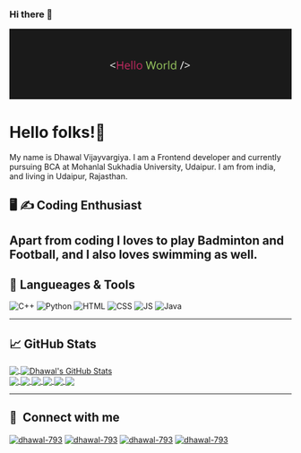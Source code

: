 ### Hi there 👋

<!--
**dhawal-793/dhawal-793** is a ✨ _special_ ✨ repository because its `README.md` (this file) appears on your GitHub profile.

Here are some ideas to get you started:

- 🔭 I’m currently working on ...
- 🌱 I’m currently learning ...
- 👯 I’m looking to collaborate on ...
- 🤔 I’m looking for help with ...
- 💬 Ask me about ...
- 📫 How to reach me: ...
- 😄 Pronouns: ...
- ⚡ Fun fact: ...
-->
![Header](https://github.com/AashimaAhuja/AashimaAhuja/blob/main/images/banner.png)

# Hello folks!👋

My name is Dhawal Vijayvargiya. I am a Frontend developer and currently pursuing BCA at Mohanlal Sukhadia University, Udaipur. I am from india, and living in Udaipur, Rajasthan.

## 🖥️ &#x270d; Coding Enthusiast

Apart from coding I loves to play Badminton and Football, and I also loves swimming as well.
----

## 🔧 Langueages & Tools
<p align='left'>
  <img src="https://upload.wikimedia.org/wikipedia/commons/9/91/AnantP%40cpp.png" alt="C++" width="40" height="40"/>
  <img src="https://upload.wikimedia.org/wikipedia/commons/c/c3/Python-logo-notext.svg" alt="Python" width="40" height="40"/>
  <img src="https://upload.wikimedia.org/wikipedia/commons/thumb/6/61/HTML5_logo_and_wordmark.svg/2048px-HTML5_logo_and_wordmark.svg.png" alt="HTML" width="40" height="45">
  <img src='https://upload.wikimedia.org/wikipedia/commons/thumb/d/d5/CSS3_logo_and_wordmark.svg/1200px-CSS3_logo_and_wordmark.svg.png' alt="CSS" width="40" height="45">
  <img src='https://upload.wikimedia.org/wikipedia/commons/6/6a/JavaScript-logo.png' height='35' width='auto' alt="JS">
  <img src="https://upload.wikimedia.org/wikipedia/commons/b/bc/Faenza-text-x-java.svg" alt="Java" width="auto" height="40"/>
</p>

----

## &#x1f4c8; GitHub Stats
<a href="https://github.com/dhawal-793/dhawal-793">
  <img align="center" src="https://github-readme-stats.vercel.app/api/top-langs/?username=dhawal-793&title_color=ffffff&text_color=c9cacc&icon_color=2bbc8a&bg_color=1d1f21&langs_count=5" />
</a>
<a href="https://github.com/dhawal-793/dhawal-793">
  <img align="center" src="https://github-readme-stats.vercel.app/api?username=dhawal-793&show_icons=true&line_height=27&count_private=true&title_color=ffffff&text_color=c9cacc&icon_color=2bbc8a&bg_color=1d1f21" alt="Dhawal's GitHub Stats" />
</a><br>
<a href="https://github.com/dhawal-793/E-Commerce-Website-Front-End-Design">
   <img align="center" src="https://github-readme-stats.vercel.app/api/pin/?username=dhawal-793&repo=E-Commerce-Website-Front-End-Design&title_color=ffffff&text_color=c9cacc&icon_color=2bbc8a&bg_color=1d1f21" />
</a>
<a href="https://github.com/dhawal-793/Simple-Interest-Calculator-Assignment-Coursera-IBM">
   <img align="center" src="https://github-readme-stats.vercel.app/api/pin/?username=dhawal-793&repo=Simple-Interest-Calculator-Assignment-Coursera-IBM&title_color=ffffff&text_color=c9cacc&icon_color=2bbc8a&bg_color=1d1f21" />
</a>
<a href="https://github.com/dhawal-793/Command-line-application-for-Task-Management">
   <img align="center" src="https://github-readme-stats.vercel.app/api/pin/?username=dhawal-793&repo=Command-line-application-for-Task-Management&title_color=ffffff&text_color=c9cacc&icon_color=2bbc8a&bg_color=1d1f21" />
</a>
<a href="https://github.com/dhawal-793/The-Sparks-Foundation-Internship">
   <img align="center" src="https://github-readme-stats.vercel.app/api/pin/?username=dhawal-793&repo=The-Sparks-Foundation-Internship&title_color=ffffff&text_color=c9cacc&icon_color=2bbc8a&bg_color=1d1f21" />
</a>
<a href="https://github.com/dhawal-793/Skill-India-ML-AI-Internship-Inventory-Management-System">
   <img align="center" src="https://github-readme-stats.vercel.app/api/pin/?username=dhawal-793&repo=Skill-India-ML-AI-Internship-Inventory-Management-System&title_color=ffffff&text_color=c9cacc&icon_color=2bbc8a&bg_color=1d1f21" />
</a>
<a href="https://github.com/dhawal-793/Skill-India-ML-AI-Internship-Summer-Olympics-Analysis">
   <img align="center" src="https://github-readme-stats.vercel.app/api/pin/?username=dhawal-793&repo=Skill-India-ML-AI-Internship-Summer-Olympics-Analysis&title_color=ffffff&text_color=c9cacc&icon_color=2bbc8a&bg_color=1d1f21" />
</a>

----

## 🔗 &nbsp;**Connect with me**
<p align="left">
<a href="https://www.linkedin.com/in/dhawal-vijayvargiya-188683214/" target="blank"><img align="center" src="https://upload.wikimedia.org/wikipedia/commons/c/ca/LinkedIn_logo_initials.png" alt="dhawal-793" height="38" width="38" /></a>
<a href="https://stackoverflow.com/users/17684111/dhawal-793" target="blank"><img align="center" src="https://upload.wikimedia.org/wikipedia/commons/e/ef/Stack_Overflow_icon.svg" alt="dhawal-793" height="45" width="45" /></a>
<a href="https://www.kaggle.com/dhawalvijayvargiya" target="blank"><img align="center" src="https://upload.wikimedia.org/wikipedia/commons/4/46/Cib-kaggle_%28CoreUI_Icons_v1.0.0%29.svg" alt="dhawal-793" height="40" width="45" /></a>
<a href="https://www.codechef.com/users/dhawal_793" target="blank"><img align="center" src="https://cdn.codechef.com/images/cc-logo-mobile-1.svg" alt="dhawal-793" height="45" width="45" /></a>
<!--<a href="https://instagram.com/793_dev" target="blank"><img align="center" src="https://raw.githubusercontent.com/rahuldkjain/github-profile-readme-generator/master/src/images/icons/Social/instagram.svg" alt="dhawal-793" height="30" width="40" /></a> -->
</p>
